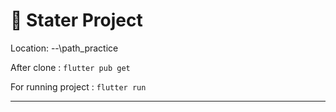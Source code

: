 # :rocket: Stater Project

Location: --\path_practice

After clone : `flutter pub get`

For running project : `flutter run`

----

